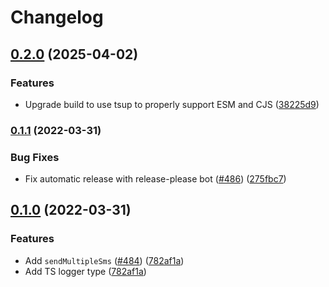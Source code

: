 # Changelog

## [0.2.0](https://github.com/yorch/simple-sms-sender/compare/v0.1.1...v0.2.0) (2025-04-02)


### Features

* Upgrade build to use tsup to properly support ESM and CJS ([38225d9](https://github.com/yorch/simple-sms-sender/commit/38225d9a0ac0f41127dad87e54adb8b0cfbc9540))

### [0.1.1](https://github.com/yorch/simple-sms-sender/compare/v0.1.0...v0.1.1) (2022-03-31)


### Bug Fixes

* Fix automatic release with release-please bot ([#486](https://github.com/yorch/simple-sms-sender/issues/486)) ([275fbc7](https://github.com/yorch/simple-sms-sender/commit/275fbc769f4836411881000c4e77d742ff051ad4))

## [0.1.0](https://github.com/yorch/simple-sms-sender/compare/v0.0.5...v0.1.0) (2022-03-31)


### Features

* Add `sendMultipleSms` ([#484](https://github.com/yorch/simple-sms-sender/issues/484)) ([782af1a](https://github.com/yorch/simple-sms-sender/commit/782af1aa1ae0d232914a35674190728d299417d5))
* Add TS logger type ([782af1a](https://github.com/yorch/simple-sms-sender/commit/782af1aa1ae0d232914a35674190728d299417d5))

